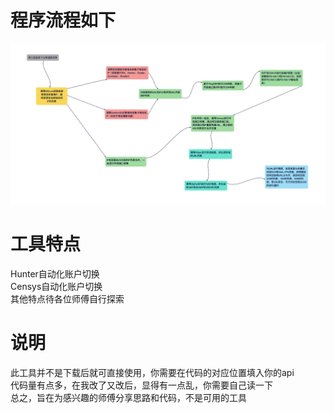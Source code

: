 # 程序流程如下
![image](./pic/01.png)

# 工具特点
Hunter自动化账户切换  
Censys自动化账户切换  
其他特点待各位师傅自行探索  

# 说明
此工具并不是下载后就可直接使用，你需要在代码的对应位置填入你的api  
代码量有点多，在我改了又改后，显得有一点乱，你需要自己读一下  
总之，旨在为感兴趣的师傅分享思路和代码，不是可用的工具  